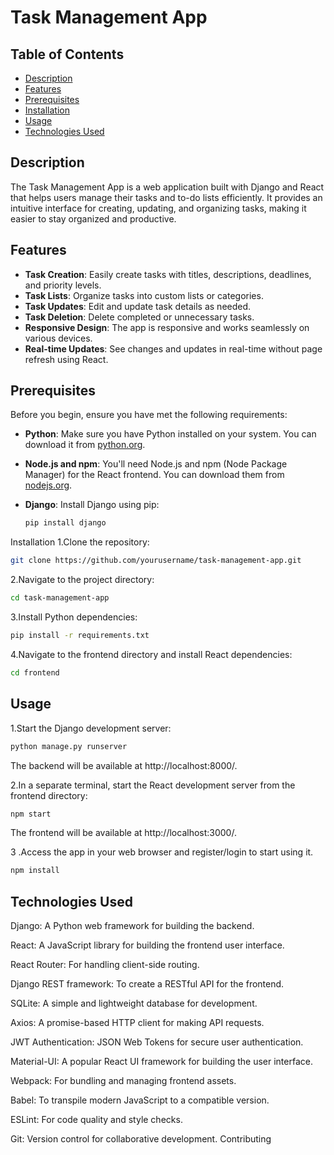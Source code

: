 # Task Management App


## Table of Contents

- [Description](#description)
- [Features](#features)
- [Prerequisites](#prerequisites)
- [Installation](#installation)
- [Usage](#usage)
- [Technologies Used](#technologies-used)

## Description

The Task Management App is a web application built with Django and React that helps users manage their tasks and to-do lists efficiently. It provides an intuitive interface for creating, updating, and organizing tasks, making it easier to stay organized and productive.

## Features
- **Task Creation**: Easily create tasks with titles, descriptions, deadlines, and priority levels.
- **Task Lists**: Organize tasks into custom lists or categories.
- **Task Updates**: Edit and update task details as needed.
- **Task Deletion**: Delete completed or unnecessary tasks.
- **Responsive Design**: The app is responsive and works seamlessly on various devices.
- **Real-time Updates**: See changes and updates in real-time without page refresh using React.


## Prerequisites

Before you begin, ensure you have met the following requirements:

- **Python**: Make sure you have Python installed on your system. You can download it from [python.org](https://www.python.org/downloads/).

- **Node.js and npm**: You'll need Node.js and npm (Node Package Manager) for the React frontend. You can download them from [nodejs.org](https://nodejs.org/).

- **Django**: Install Django using pip:

  ```bash
  pip install django
  ```

Installation
1.Clone the repository:

```bash
git clone https://github.com/yourusername/task-management-app.git
```

2.Navigate to the project directory:

```bash
cd task-management-app
```


3.Install Python dependencies:

```bash
pip install -r requirements.txt
```

4.Navigate to the frontend directory and install React dependencies:

```bash
cd frontend
```



## Usage
1.Start the Django development server:

```bash
python manage.py runserver
```

The backend will be available at http://localhost:8000/.

2.In a separate terminal, start the React development server from the frontend directory:

```bash
npm start
```

The frontend will be available at http://localhost:3000/.

3 .Access the app in your web browser and register/login to start using it.

```bash
npm install
```

## Technologies Used
Django: A Python web framework for building the backend.

React: A JavaScript library for building the frontend user interface.

React Router: For handling client-side routing.

Django REST framework: To create a RESTful API for the frontend.

SQLite: A simple and lightweight database for development.

Axios: A promise-based HTTP client for making API requests.

JWT Authentication: JSON Web Tokens for secure user authentication.

Material-UI: A popular React UI framework for building the user interface.

Webpack: For bundling and managing frontend assets.

Babel: To transpile modern JavaScript to a compatible version.

ESLint: For code quality and style checks.

Git: Version control for collaborative development.
Contributing
